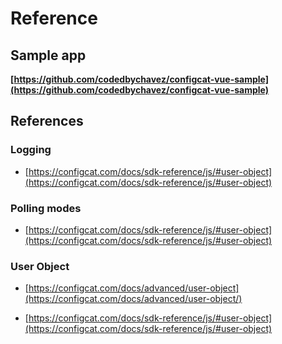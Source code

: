 # Reference

## Sample app

**[https://github.com/codedbychavez/configcat-vue-sample](https://github.com/codedbychavez/configcat-vue-sample)**

## References

### Logging

- [https://configcat.com/docs/sdk-reference/js/#user-object](https://configcat.com/docs/sdk-reference/js/#user-object)

### Polling modes

- [https://configcat.com/docs/sdk-reference/js/#user-object](https://configcat.com/docs/sdk-reference/js/#user-object)

### User Object

- [https://configcat.com/docs/advanced/user-object](https://configcat.com/docs/advanced/user-object/)

- [https://configcat.com/docs/sdk-reference/js/#user-object](https://configcat.com/docs/sdk-reference/js/#user-object)
